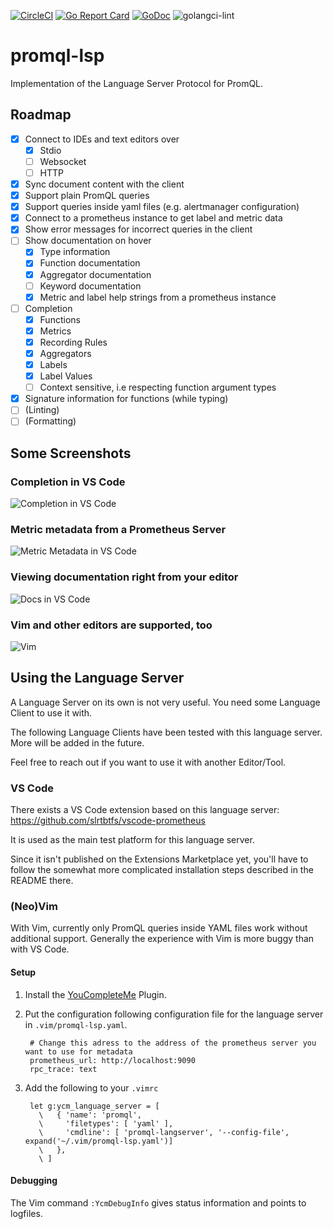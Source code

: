 [![CircleCI](https://circleci.com/gh/prometheus-community/promql-langserver.svg?style=svg)](https://circleci.com/gh/prometheus-community/promql-langserver)
[![Go Report Card](https://goreportcard.com/badge/github.com/prometheus-community/promql-langserver)](https://goreportcard.com/report/github.com/slrtbtfs/promql-lsp)
[![GoDoc](https://godoc.org/github.com/prometheus-community/promql-langserver?status.png)](https://godoc.org/github.com/prometheus-community/promql-langserver)
![golangci-lint](https://github.com/prometheus-community/promql-langserver/workflows/golangci-lint/badge.svg)

# promql-lsp

Implementation of the Language Server Protocol for PromQL.

## Roadmap

- [x] Connect to IDEs and text editors over
  - [x] Stdio
  - [ ] Websocket
  - [ ] HTTP
- [x] Sync document content with the client
- [x] Support plain PromQL queries
- [x] Support queries inside yaml files (e.g. alertmanager configuration)
- [x] Connect to a prometheus instance to get label and metric data
- [x] Show error messages for incorrect queries in the client
- [ ] Show documentation on hover
  - [x] Type information
  - [x] Function documentation
  - [x] Aggregator documentation
  - [ ] Keyword documentation
  - [x] Metric and label help strings from a prometheus instance
- [ ] Completion
  - [x] Functions
  - [x] Metrics
  - [x] Recording Rules
  - [x] Aggregators
  - [x] Labels
  - [x] Label Values
  - [ ] Context sensitive, i.e respecting function argument types
- [x] Signature information for functions (while typing)
- [ ] (Linting)
- [ ] (Formatting)

## Some Screenshots

### Completion in VS Code

![Completion in VS Code](https://github.com/prometheus-community/promql-langserver/raw/master/screenshots/vscode_completion.png)

### Metric metadata from a Prometheus Server

![Metric Metadata in VS Code](https://github.com/prometheus-community/promql-langserver/raw/master/screenshots/vscode_hover2.png)

### Viewing documentation right from your editor

![Docs in VS Code](https://github.com/prometheus-community/promql-langserver/raw/master/screenshots/vscode_yaml.png)

### Vim and other editors are supported, too

![Vim](https://github.com/prometheus-community/promql-langserver/raw/master/screenshots/vim.png)

## Using the Language Server

A Language Server on its own is not very useful. You need some Language Client to use it with.

The following Language Clients have been tested with this language server. More will be added in the future. 

Feel free to reach out if you want to use it with another Editor/Tool.

### VS Code

There exists a VS Code extension based on this language server: <https://github.com/slrtbtfs/vscode-prometheus>

It is used as the main test platform for this language server.

Since it isn't published on the Extensions Marketplace yet, you'll have to follow the somewhat more complicated installation steps described in the README there.

### (Neo)Vim 

With Vim, currently only PromQL queries inside YAML files work without additional support. Generally the experience with Vim is more buggy than with VS Code.

#### Setup

1. Install the [YouCompleteMe](https://github.com/ycm-core/YouCompleteMe) Plugin.
2. Put the configuration following configuration file for the language server in `.vim/promql-lsp.yaml`.

        # Change this adress to the address of the prometheus server you want to use for metadata
        prometheus_url: http://localhost:9090
        rpc_trace: text

3. Add the following to your `.vimrc`

        let g:ycm_language_server = [
          \   { 'name': 'promql',
          \     'filetypes': [ 'yaml' ],
          \     'cmdline': [ 'promql-langserver', '--config-file', expand('~/.vim/promql-lsp.yaml')]
          \   },
          \ ]

#### Debugging

The Vim command `:YcmDebugInfo` gives status information and points to logfiles.

